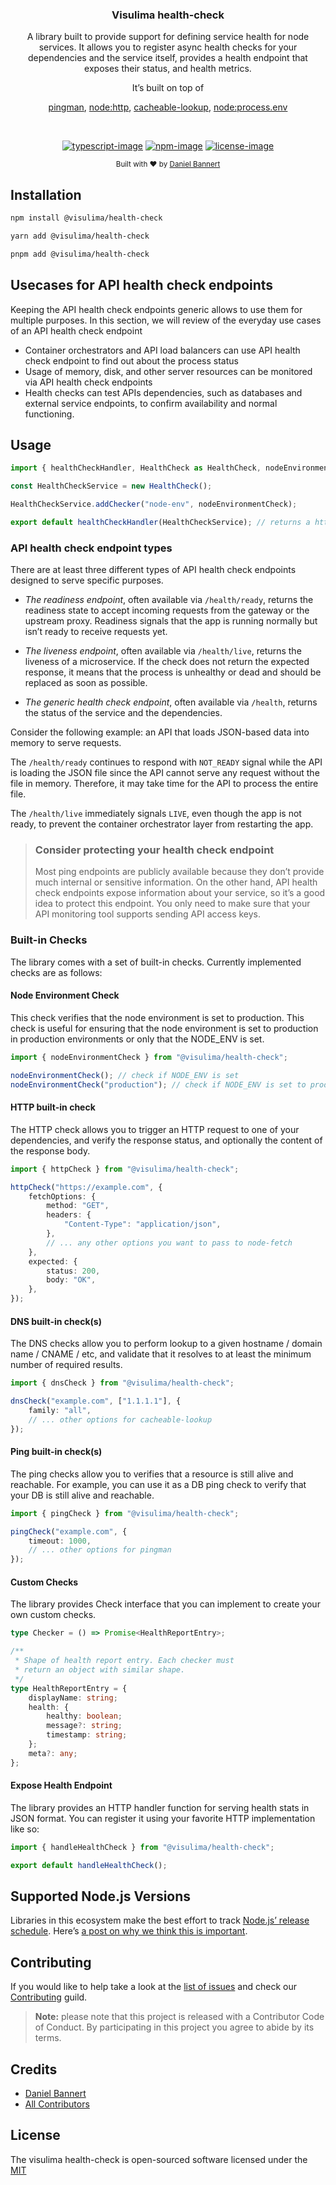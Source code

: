 <div align="center">
  <h3>Visulima health-check</h3>
  <p>
  A library built to provide support for defining service health for node services. It allows you to register async health checks for your dependencies and the service itself, provides a health endpoint that exposes their status, and health metrics.

It’s built on top of

[pingman](https://github.com/dopecodez/pingman),
[node:http](https://nodejs.org/api/http.html),
[cacheable-lookup](https://github.com/szmarczak/cacheable-lookup),
[node:process.env](https://nodejs.org/docs/latest/api/process.html#process_process_env)

  </p>
</div>

<br />

<div align="center">

[![typescript-image]][typescript-url] [![npm-image]][npm-url] [![license-image]][license-url]

</div>

<div align="center">
  <sub>Built with ❤︎ by <a href="https://twitter.com/_prisis_">Daniel Bannert</a></sub>
</div>

## Installation

```sh
npm install @visulima/health-check
```

```sh
yarn add @visulima/health-check
```

```sh
pnpm add @visulima/health-check
```

## Usecases for API health check endpoints

Keeping the API health check endpoints generic allows  to use them for multiple purposes. In this section, we will review  of the everyday use cases of an API health check endpoint

-   Container orchestrators and API load balancers can use API health check endpoint to find out about the process status
-   Usage of memory, disk, and other server resources can be monitored via API health check endpoints
-   Health checks can test APIs dependencies, such as databases and external service endpoints, to confirm availability and normal functioning.

## Usage

```ts
import { healthCheckHandler, HealthCheck as HealthCheck, nodeEnvironmentCheck } from "@visulima/health-check";

const HealthCheckService = new HealthCheck();

HealthCheckService.addChecker("node-env", nodeEnvironmentCheck);

export default healthCheckHandler(HealthCheckService); // returns a http handler
```

### API health check endpoint types

There are at least three different types of API health check endpoints designed to serve specific purposes.

-   _The readiness endpoint_, often available via `/health/ready`, returns the readiness state to accept incoming requests from the gateway or the upstream proxy. Readiness signals that the app is running normally but isn’t ready to receive requests  yet.

-   _The liveness endpoint_, often available via `/health/live`, returns the liveness of a microservice. If the check does not return the expected response, it means that the process is unhealthy or dead and should be replaced as soon as possible.

-   _The generic health check endpoint_, often available via `/health`, returns the status of the service and the dependencies.

Consider the following example: an API that loads JSON-based data into memory to serve requests.

The `/health/ready` continues to respond with `NOT_READY` signal while the API is loading the JSON file since the API cannot serve any request without the file in memory. Therefore, it may take  time for the API to process the entire file.

The `/health/live` immediately signals `LIVE`, even though the app is not ready, to prevent the container orchestrator layer from restarting the app.

> ### Consider protecting your health check endpoint
>
> Most ping endpoints are publicly available because they don’t provide much internal or sensitive information. On the other hand, API health check endpoints expose information about your service, so it’s a good idea to protect this endpoint. You only need to make sure that your API monitoring tool supports sending API access keys.

### Built-in Checks

The library comes with a set of built-in checks. Currently implemented checks are as follows:

#### Node Environment Check

This check verifies that the node environment is set to production.
This check is useful for ensuring that the node environment is set to production in production environments or only that the NODE_ENV is set.

```ts
import { nodeEnvironmentCheck } from "@visulima/health-check";

nodeEnvironmentCheck(); // check if NODE_ENV is set
nodeEnvironmentCheck("production"); // check if NODE_ENV is set to production
```

#### HTTP built-in check

The HTTP check allows you to trigger an HTTP request to one of your dependencies, and verify the response status, and optionally the content of the response body.

```ts
import { httpCheck } from "@visulima/health-check";

httpCheck("https://example.com", {
    fetchOptions: {
        method: "GET",
        headers: {
            "Content-Type": "application/json",
        },
        // ... any other options you want to pass to node-fetch
    },
    expected: {
        status: 200,
        body: "OK",
    },
});
```

#### DNS built-in check(s)

The DNS checks allow you to perform lookup to a given hostname / domain name / CNAME / etc, and validate that it resolves to at least the minimum number of required results.

```ts
import { dnsCheck } from "@visulima/health-check";

dnsCheck("example.com", ["1.1.1.1"], {
    family: "all",
    // ... other options for cacheable-lookup
});
```

#### Ping built-in check(s)

The ping checks allow you to verifies that a resource is still alive and reachable. For example, you can use it as a DB ping check to verify that your DB is still alive and reachable.

```ts
import { pingCheck } from "@visulima/health-check";

pingCheck("example.com", {
    timeout: 1000,
    // ... other options for pingman
});
```

#### Custom Checks

The library provides Check interface that you can implement to create your own custom checks.

```ts
type Checker = () => Promise<HealthReportEntry>;

/**
 * Shape of health report entry. Each checker must
 * return an object with similar shape.
 */
type HealthReportEntry = {
    displayName: string;
    health: {
        healthy: boolean;
        message?: string;
        timestamp: string;
    };
    meta?: any;
};
```

#### Expose Health Endpoint

The library provides an HTTP handler function for serving health stats in JSON format. You can register it using your favorite HTTP implementation like so:

```ts
import { handleHealthCheck } from "@visulima/health-check";

export default handleHealthCheck();
```

## Supported Node.js Versions

Libraries in this ecosystem make the best effort to track
[Node.js’ release schedule](https://github.com/nodejs/release#release-schedule). Here’s [a
post on why we think this is important](https://medium.com/the-node-js-collection/maintainers-should-consider-following-node-js-release-schedule-ab08ed4de71a).

## Contributing

If you would like to help take a look at the [list of issues](https://github.com/visulima/visulima/issues) and check our [Contributing](.github/CONTRIBUTING.md) guild.

> **Note:** please note that this project is released with a Contributor Code of Conduct. By participating in this project you agree to abide by its terms.

## Credits

-   [Daniel Bannert](https://github.com/prisis)
-   [All Contributors](https://github.com/visulima/visulima/graphs/contributors)

## License

The visulima health-check is open-sourced software licensed under the [MIT][license-url]

[typescript-image]: https://img.shields.io/badge/Typescript-294E80.svg?style=for-the-badge&logo=typescript
[typescript-url]: "typescript"
[license-image]: https://img.shields.io/npm/l/@visulima/health-check?color=blueviolet&style=for-the-badge
[license-url]: LICENSE.md "license"
[npm-image]: https://img.shields.io/npm/v/@visulima/health-check/latest.svg?style=for-the-badge&logo=npm
[npm-url]: https://www.npmjs.com/package/@visulima/health-check/v/latest "npm"
